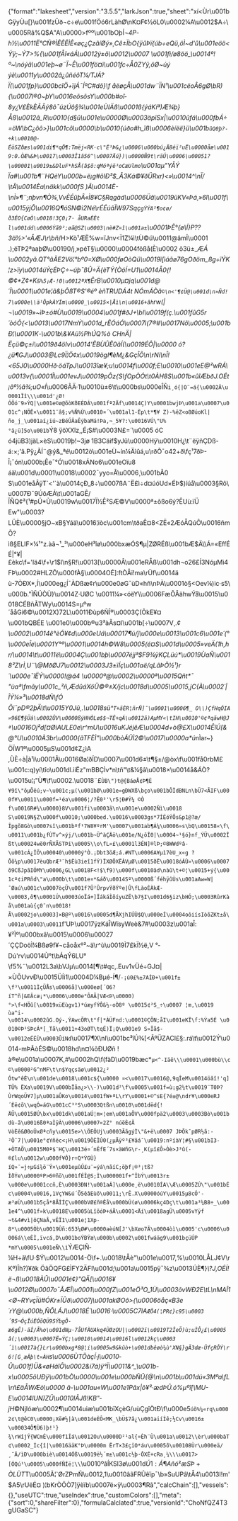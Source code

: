 {"format":"lakesheet","version":"3.5.5","larkJson":true,"sheet":"xí<Ùr\u001bGÿyÙu[}\u001fzÛð¬c÷e\u001fÖó6rLàhØ\nK¤F¢½öL0\u0002¼A\u0012$A÷\u0005Râ%Q$A\"A\u0000>fºº\u001bOþÍ¬*4P-h½\u0011Ë°CÑ®ÌÊÊÊÌÊ«øç¿ÇzâíØý»¸Cê±ÏbO{ÿûÞï{úb÷eQü,öÌ~d'û\u001eöö<Ýÿ;~Ý7>%{\u001fÅî«áÁ\u0012ý±õ\u0012\u0007 \u001fì/ø8öö_\u0014º!º~\nóýã\u001eþ~ø¨Ï~Ê\u001fö¤ì\u001fc÷Å0ZYÿ,öØ~úýýè\u0011y\u0002â¿ûñéôT¼/TJÁ?Ï(\u001fp}\u000bcîÖ+ïjÁ¯ÍºC#dô}\f åëøçÅ\u001dw­¨ÏN¹\u001cëoÂ6gØ\bR){\u0007l®0~þY\u0016eõsõsY\u000b#oî­8y¿V£ÈkÈÃÂý8ô¯úzÚô§¾\u001eÙIÄß\u0001ß{ýáKíª)Æ¾þ}Åß\u0012â_R\u0010{d§û\u001e\u0000Ø\u0003äpïSx|\u0010ûfá\u000fbÁ÷=öW\bC¿ôô>}\u001cô\u0000\b\u0010{úðo#h_ïß\u0006èíëë}ü\u001b`ûQ0þ?-÷k\u0010@­ÉöSZðæs\u001di¶*qÕ¶:Tmëj«RK·c\"È³Þ&¿\u0006\u000bú¿Ã8éï²uË\u0000åæ\u0019:0.ÒÆ%&Þ\u0017\u0003Î1â56^\u0007Äú})\u0000Ñ9t\räÚ\u0006\u00051?\u00001\u0019±&DluF*hSÅ(â$õ:qMóªýë³oCæUlmo`\u001aµ\"Y­ÅÝÏa#\u001b¶¨HQèY\u000b=ë¡g#ôl­Ð³$_Â3Ká©¥ðÜRxr)<»\u0014^\nÏ/\tÂ\u0014Èa\näkk\u000fS )Ã\u0014È-\nÌ»¶¨;nþvn¶Ò¾¸VvÈÉûþÂ«Ì8¥C§Rqgàd\u0006Üâ\u0019üKV«Þá¸»6î\u001f\u0015ýjÔ\u0016Q¶óSN©ì2Né\rÉÉúâÏW97Sqç`gÝÝA²¶o¢ø/ð3ÉO{CøÒ\u0018!3Ç0¡7· åURaÈÈtl\u001dd\u0006Ýã9²;øã@SZ\u0003\nè#Z¤î\u001a±`\u0001ÞÊ°{ø\\Í}P??3ä½>'«ÅÆJ\r\bñ*/H>Kò¹ÆË%w=ïJnv<Ï1Z¼ì\tÙ©ú\u0011@âmÎ\u0001 .);ëTÞ2ªaaþØ\u00190/j¸»péT§\u0000\u0004fôßå(È\u0002 õ3ü±__ÆÁ\u0002yã.QT°âÃE2Vö¦°bº0=XØ\u000føOòQü\u0019ì[ìáãø76gOðöm_ßg÷ïÝK¦z>ïy\u0014úÝçÉÞÇ÷~úþ¯ßÛ÷Ä{èTÝ{ÒóÍ=U1\u0014Å0{!©¢*Z¢*K`&%5¡Æ-!0\u0012ªX¶`ÊrB\u0010µ¤jq\u001d@´Ï\u0001\u001e¦ã&þÔßT®S'®éº èñTRUDÁ4t NÓmÁÒâ`©\n<'¶¢Ü@\u001d\n»Ñd!7\u000e\\ä¹ÔpkÀYÍm\u0000_\u0015×|Åì\n\u0016+âh`rw(|¬\u0019»~ìÞ±ó#Ù\u0019\u0004\u001f#ðJ+\bl\u0019f(ç.\u001fûG5r´òóÕ{<\u0013\u0017NmÝ\u001d_rÊÓáÓ\u0007ì(7®#\u0017Nõ\u0005;\u001bÐ¦\u0001K-\u001b\\&¥Aü½PhÚQ%ò CHnÄ|Ëçü©ç±i\u0019ð4öIv\u0014'ÊBÙÛÊ0ãÍ(\u0019ÉÔ|\u0000 ó?¿ü¶GJ\u0003@Lc9Ï¦Ö¢x\u0019ògI¶èM¿&GçÎÕ\n\rNi\nÎ!<65J0\u0000Hð·öáTpJ\u0013îæ¥;u\u0014f\u000f;E\u0010\u001eE@²wRÁ\u0013v{\u0001Î\u001evJ\u00019pÔz{S\fOpÒÓt\t0ÀH8S\u001b«ûîÆbðJ.OÉt¡õº½â¾;uO«Í_\u0006ÃÄ·1\u0010ù±6\t\u000bs\u000eÎÑ`i¸ó{|O¨=á{\u0002Â\u0001Ïî\\\u001d'¿Ø!ÓÔó¨9»ÝQ|\u001e©ø@õòKðEÈDÁ\u001fª2Äf\u0014Ç)Y\u0001bwjÞ\u001a\u0007\u001c^¡NÖÊ×\u0011¨â§;v%Ñ%Ù\u0010¤´\u001al1-Èp\t*¶¥ Z)-%êZ<o8ØúoKl|ño_j_\u001aí¿iú~zBéÚÂaÊýbaMá!Þa,¬_5¥?:\u0016VÚ\"U%°ä¿ü]5o\u001b`Ý8 ÿöXXîz,,É¡S#\u0003N£=´\u0005 óC ó4jüB3)jäL×èS\u0019þ!~3jø 1B3Cäif$yJû\u0000Hÿ\u0010H¿\t¨ëÿñÇDß-á:×;'â.Pÿ¿ÃÍ¨@ý&_ªé\u0012ò\u001eÙ~ín¼Äìûá,u\rðÕ¯o42+ð\fç¹7ðÞ-Î¡¯ón\u000b¡Êe¯°Ó\u0018xÁNo6\u001eOïu8áä\u001d\u0001\u0018\u0002¯yyo=Ã\u0006¸\u001bÃ0S\u001eåÂÿT`<'`à\u0014çÐ_8÷\u0007ßA¨Ë£ì÷d¤úóUd×ÉÞ$)íúå\u0003§Rõ\u0007Ð¯9ÚôÆÁ\t\u001aGÊ/ÏÑQ¢³{¹#pÚ*Ù\u0019w\u0017Ï½Ê²SÆ©V\u0000ª±õßo6ý?ÊUù:ïÜEw\"\u0003?LÜÈ\u0000§jO~xB§Yáä\u0016¦iòc\u001cm\tðaÊ¤8<ZË«2ÆóÅQúÔ\u0016ñmÕ?ìß§ELIF×¼¹\"z.àã¬¹_³\u000eH³îø\u000bxæÓS¶µ|ZØRÉß\u001bÆ$Ä\\Á=«EffÉÉ|°¥|£èkc\f=­'Iä4\f+\r1$l\n§R!\u0013[\u0000Â\u001eRÅß\u001dh¬o26£Í3NóµMì4FÞ\u0002#HLZÔ\u000fÀ§\u0004OÉ]:ftÒÅï!ma\rÜf\u0014äù-7ÒÐX*,Í\u000eg¿Í¯ÀDßæ¢r\u000e0øG¯ùD«hñ\nÞÀ\u0001ò§<Oev¼)ic·s5\u000b.\"ÌÑÚÒÙ}\u0014Z·UØC \u0011¼»<óëY\\\u0006FæÕÂähwÝå\u0015\u0018CÉBñÃTWy\u0014S=µºw´ååGi6©\u0012X)72L\u0011Ðù­­p6ÑÎº\u0003Ç(ÕkE¥¤\u001bQBÉE \u001e0\u000b®u3³àÃs¤l\u001b[÷\u0007V¸._¢\u0002\u0014ê°èÓ¥¢d\u000eUá\u00017¶ú/j\u000e\u0013\u001c6\u001e´(°\u000eÎe\u0001Y°º\u0001\u0014h©W8\u0005(é¤S\u001d\u0005»veÄ(1h,hr/\u0014\t\u0011ë\u0004Ç\u001bþ\u0007éjjª$F9¾ÿKÇLüú*\u0019ÙaÑ\u0018²Z\rÌ¸U¨\\@MðØJ7\u0012\u0003J3±ïÍç\u001aë/qLâÞÕ½¹}r´\u000e¯îËÝ\u0000!@á4 \u0000º@\u0002\u0000ª\u0015Qñt*¯ \"ùaª\fmãy\u001c_²ñ,ÆdûáXöÜ©®±X/jc\u0018d\u0005\u0015,jC{À\u0002´|ÎÝ¼»³\u0018dÑ\fÓÕi¯pD®2þÄ\t\u0015Y0Jû¸.\u0018sü^`T+ãÈR¦ñrÑ]¯\u0001\u0006¶_ O\\)ÇfHqÓIA»96E¶§Üá\u0002ÛV\u0000ßýHHÒLø$$¬TÊ+qÁ\u0012ã)AµMY«\tIH\u0010'©¢ªqãwH@Jª`\u0016Oj²d[¤ØiAULE0e\r^mU\u0016uKJéjêÆ\u0004d+ò@£X\u0014ÊîÚ[&@°U\u0010À3br\u0000{ãTFÈÌ\"\u000bòÁÜÌ2©\u0017\u0000a*ú_nÌar~}ÖÏW1ª\u0005µS\u001d¢Z¿ìA ,ÙÈ÷à|à¹ì\u0001Ã\u0016Øa¦ðÍD\u0007\u001d6±\t¶§±/@òx\f\u001få0rbM£\u001c:q)yí\tîo\u001dl.iiËz\"mBBÇÌv*n\tñ\"\t&¼§â\u0018×\u0014å&ÁÒ?\u0015u¦¡\"Ù¶\f\u0002.\u0018¨£`ÙB\")t@{BáøÅ¢Þ¶È¥9î\"ôµÕëú;v~\u001c;µ(\u001bØ\u001e»gÐWXß\bço\u001bÔÏdBNLn\bÜ7<ÃIF\u000f¥\u0011\u000f=¹éa\u0006¦/?Ê0³'\r5¦Ð#Ý¼ ©Òf\u0016R#¼\u0000}8V\u001fi\u0003ã\n\u001e\u0002Ñì\u0018S\u0019N§Z\u000f\u0010;\u000bed.\u0016\u0003gs*7ÍÉóÝÔs&p1@?æ/Îpgõ8Gò\u0007sî\u001bºf¹7W8¥ºrM'\u0007\u001ab¶Á¼\u0006»s\bQ\u00158«\f\u0011\u001b¿fÙTv^×ýj/\u001b~Ü^àÇÄö\u001e/N¿ôÎ0|\u0004~¹§ó}nf_ÝÜ\u0002Îßt\u00024wë0rÑXÃSTÞi\u0005\\o\fL«£\u0001l3ÉN]®lÞ;©8WWdºâ­\u001cÁ¿ÎÕ\u00040\u0000ý°Ò.¡­Dbt3öÆ;á.#NT\u0006A¥µì7èU_­x«g ?Ôõ¼p\u0017èuQbrÆ³¨h$Èù3ieî1fÝ)ÏXØÔXËÀVµØ\u0015ðË\u0018óÁÙ»\u0006\u0007õ9CßJpãIÓMY\u0006¿GL\u0018F<!$\f9)\u000f\u0010âd\nàû\t+©¦\u0015+ý{\u001cº¢iPRñd\"a\u000b\t\u001e¤*&áð\u0014Sº\u0000ß´féhÿûÙs\u001aAw=W|¯Øaú\u001c\u0007òçÜ\u001f?Û²ÛrpvÝðÝºe|Û\fLàoÈÀkÆ-\u0003,õ¶\u0001Ú\u0003úoÏá+]ÏákáÌõíyuZË\b7§I\u001d6§iz\bHÓ;\u0003RûrKàå\u001aù{ç0¯n\u0018! Ã\u0002jo\u0003]×B@º\u0016\u0005d¶ÃXjhIÚÙ$Q\u000eÍ\u0004oôiísIòõZKt±å\u001a\u0003\u0011`f'UÞ\u0017ÿzKáÎWïsyWeè&7#\u0003z\u001aÎ:¥²Ìº\u000bxâ\u0015\u0006\u00027´ÇÇDoöÌ¼Bßø9f¥¬cåoåxº²~ä\r^ù\u0019Ì7£kÏ½ë,V °­Dú'rv\u0014Ù°t\bÁqÝ6LU°\f5%¨\u0012L3a\bVJµ\u0014[¶\t#qc,.Euv1vÜé÷GJ¤|×ÙÕUvvÐ\u0015ÜÍi1\u0004D¼Bµé-Í¶/`-¡ú0£%±7AÍÐ+\u001f±\f³\u0011ÌçÜÅs\u0006å]\u000eø[´O6?íT^ñ|&EÂcæ¡*\u0006\u000e°ÔAÃ|VÆ<Þ\u0000)°>\f<HÖû[\u0019xüEùgv1)*úæyfÝÔ&½·oÒ8º \u0015¢²S_÷\u0007 ¦m,\u0019 ùa^i-\u0014\u0002ûG.Oý-,­ÝAwcÕR\t°f|*ÀÜFnd:\u0001©ÇÕN;åI\u001eKÏ\f:%Ýa5É \u0010©Þ¹SÞcÁ*[_Tå\u0011+43oØT\tqÉ)Ï¡Q\u001e9 S»Îå$­\u0012eÉÉÙ\u0003ÛíNd`\u0017¶X\nl\u001bc³îÚ¾[<ÃºÜZACl£§:.rá\t\u0012Ý\u0014-mÞÃòÉS©\u0018hd\n¤¼õÐUØñ !à®e\u001a\u0007K,#\u0002hQ\f(fàD\u0019bæc*`µ<^-Iäë\\\u0001\u000bù\\c©\u0000²G^nMF\t\n$Yqçsäø\u0012¿²Ótw°êÈ\n\u001de\u0018\u001c${\u0000 ¤<\u0017\u0016@,9qÎeM\u0014öâî!'q]TÜ% ËXa\u0019V\u000bÏåa¿>\\-)\u001d²\f\u0005\u001f=ù¡g2¼t\u0019¨T0Þ?ÙrWqoÜ¥7]µ\u001aÛKo\u0014\u001fW+ªL\rY\u0001+©^sE{?é±@\ndr¥\u000eRJ´Èë¢õ\\wqÓ=áG\u001cC³²S\u0003Qtßn\u0010\u001dëd{!ÄÜ\u0015ØÚ\bx\u001dk\u001aÚ¦m×¦em\u001aÕV\u000fpä2\u0003\u0003Bò\u001bdù-ã\u0016ß0ªaÌÿÀ\u0006\u0007«2Z° núëÈ¢ÄVòÈê&Ø0oÛxØªcñy\u0015e>\\ÖEÖUj\u0003ÃãgýÌ\"&+ë\u0007 JÞÕk¯pØR½ã:­²Ò¯7|\u001e°¢Yñëc<¡H\u0019ÒÈÌÚ0(¿µÃÿº³£¥ãá¯\u0019:nºíàY¦#§\u001bI3-+ÒTAÕ\u0015M0ª$¨HÇ\u0013é¤´nÊfE´7s×àWñG\r-¸K(µî£Ô»Òè>J³û(­®£lu\u0012w\u000f¥Ô}r÷Q*ÝGÙ}íQ»¯=j÷µGí¾ö¨Ý×\u001eµûÚ£u¨=ýá\nãíC;öþf¡®³¡tß?ÌðÝe\u0000ºP>6®ñö\u001fÉÎ@S;Ì\u000001f+^ÎbÝ\u0013r±\u000e\u0001ccñ,È\u0003ÐN!\u001aÁ]\u000e¸ë\u0010ÍA\\Æ\u0005Z­Ú\"\u001bÉc\u0004\u0016,1VçYW&ú´Õ5êâEùõ\u0011;\rÊ.X\u0000óúY\u0015µ8cÓ'­æ³øÙ\u001b5çå*8ÅÌÍÇ\u000bVØ£ñ®Êå\u000bÚ(ø\u0006kç4Dç\t\u001a³¼B8÷_\u001e4^\u001f»k\u0018E\u0005ùLîõóÞ+áÃ\u0001<Äí\u0018agÜ\u0005vYÿf ¬t&4#vì|ôÇNaÂ,vÊÏ1\u001e¦1Xp­8*\u0005Òb\u0019Ûñ:653¼Ø#\u0000aèúN[J'\bXøo7Ã\u0004òì\u0005'c\u0006\u0006á\\eÈÌ,ïvcá,D\u001boÝBÝæ\u000b\u0002\u001fwáäg9\u001bçüÚP *mY\u0005\u001eÑ\\ì`ÝÆÇlÑ­¼H÷ã\fU·$Ý\u0012\u0014-Ö\f+.\u0018\tÅè\"\u001e\u0017,%\u0010LÅLJ¢V\rKº)Îh?)¥ðk ÖãÖQFG£ÌFY2ÄFI\u001d;\u001a\u0015pÿ¯¾z\u0013ÚÈ¶}*\\?J,OÉÍ!ë¬ß\u0018ÀÛ\u0001é¢}\"QÄ[\u0016¥\u0012Ø\u0007o¯ÃÆÎ\u0001\u000fZ\u001eÖ³O_1Ù\u0003õvWÐ2E\tL\nMAÎ1<Ø~RYvçÏü#ÓKr±ÏÛð\u0007j\u001akØOô>{\u0006öåç«B3e´rY@\u000b,ÑÔLÁJ\u0018É´\u0016·\u0005C7lA`ÆÕ4(­¦PR¢}c95\u0003´9S¬ÓçÎúÈÓõQÜ9SÝbgÔ-æ6gÊ)-äÍ/Ã%o\u001dNµ·7åUfÀUAkq4ÙØzOU|\u0002ï\u0019T2ÎeÖ)­ù;uÌÔ¿£\u0005â(;\u0003\u0007Ë=ÝÇ;\u0010\u0014\u0016l\u0012kç\u0003´ì\u0017à{}Lr\u000bxgª8@¦i\u0005w9&kûò+\u001dbêøò¼ù'XN§}gÃ3dæ-ÛfçRÔÝ\r6![G¸æÂþ\t»ÀH`s\u0006ÙTÖàçÍ·j\u0010­Û\u001f)Ü&«øHáîÔ\u0002&i7á)ÿ°Ï\u0011&^_\u001b-x\u0005ôUÐÿ\u001bÒ\u0000\u001e\u000bÑÛ{@\n\u001b\u001dú«3Mºa\fL\rñ£äÅWÆò\u0000 ã-­\u001au«W\u001e1Pâx|õ¥²·ædÞÛ.ó%µºî[\\MU-E\u0014lUN)ZÜ\u0010lÃJß!KB\"­jH*©NjIóæ\u0002¶\u0014uiæ\u001bïXçèG/uùÇgîÒtÐ\f\u000e5`úõ%¼«rq\u0002¢\t@êC0\u0000¡Xë#½|à\u001deÈÔ<MK_\bÜ$7â¿\u001aiíÍê;½Cv\u0016±\u00034Ô¶Ù6)þ!¹}¾\rWîjÝ{WCmÉ\u000f1Íá\u0012Ou\u0000D²¹al{¤Èh¨Ù\u001a\u0012\\èr\u000bàT¢\u0002_Íc{î|\u0016ääK°Þ\u0000m ËrT×3£çïO*áu\u0005õ\u00108Ùr\u000eä/¸¯Ä/ìÐ\u000biè\u0014Óß\u0019ë½´m­±\u001c½þ·ÔXÉ+cRa­¸¼\\\u0017>[ÓQú¹\u0005\u000fÑÍë­¦\\`\u0010ºâÍKSl3ø\u001d$Ú1:Á¶Añó²æSÞ+ÒLÙT$T\u0005Ã¦`ØrZPmÑ\u0012,1\u0010âãFRÛêïp¯\b»SuUPâ\tÅ4\u0013I!m'$A5\rUëÉ¤ )¦bKrÒÖÒ7]ÿèïb\u0007ë×ÿ\u0003¶Rã","calcChain":[],"vessels":{},"useUTC":true,"useIndex":true,"customColors":[],"meta":{"sort":0,"shareFilter":0},"formulaCalclated":true,"versionId":"ChoNfQZ4T3gUGaSC"}